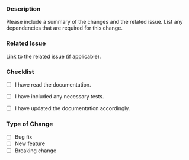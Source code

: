 ### Description
Please include a summary of the changes and the related issue. List any dependencies that are required for this change.

### Related Issue
Link to the related issue (if applicable).

### Checklist
- [ ] I have read the documentation.
- [ ] I have included any necessary tests.
- [ ] I have updated the documentation accordingly.


### Type of Change
- [ ] Bug fix
- [ ] New feature
- [ ] Breaking change
